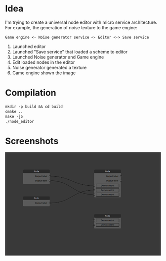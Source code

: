 # Idea

I'm trying to create a universal node editor with micro service architecture.
For example, the generation of noise texture to the game engine:

```
Game engine <- Noise generator service <- Editor <-> Save service
```

1. Launched editor
2. Launched "Save service" that loaded a scheme to editor
3. Launched Noise generator and Game engine
4. Edit loaded nodes in the editor
5. Noise generator generated a texture
6. Game engine shown the image

# Compilation

```
mkdir -p build && cd build
cmake ..
make -j5
./node_editor
```

# Screenshots

![](https://github.com/alexesDev/node_editor/blob/master/preview.png)
